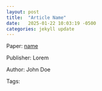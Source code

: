 ```yaml
---
layout: post
title:  "Article Name"
date:   2025-01-22 10:03:19 -0500
categories: jekyll update
---
```

Paper: [name](https://arxiv.org/abs/2403.10646)

Publisher: Lorem

Author: John Doe

Tags: 